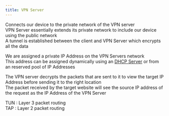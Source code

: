 ```yaml
---
title: VPN Server
---
```


Connects our device to the private network of the VPN server  
VPN Server essentially extends its private network to include our device using the public network  
A tunnel is established between the client and VPN Server which encrypts all the data

We are assigned a private IP Address on the VPN Servers network  
This address can be assigned dynamically using an [DHCP Server](DHCP%20%28Dynamic%20Host%20Configuration%20Protocol%29%20Server.md) or from an reserved pool of IP Addresses

The VPN server decrypts the packets that are sent to it to view the target IP Address before sending it to the right location  
The packet received by the target website will see the source IP address of the request as the IP Address of the VPN Server

TUN : Layer 3 packet routing  
TAP : Layer 2 packet routing